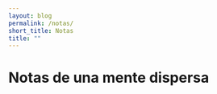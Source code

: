 ```yaml
---
layout: blog
permalink: /notas/
short_title: Notas
title: ""
--- 
```

# Notas de una mente dispersa
